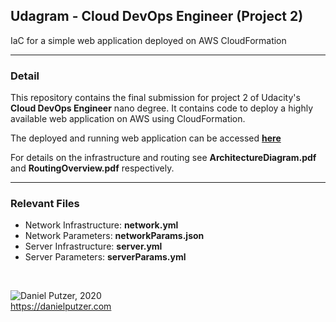 ## Udagram - Cloud DevOps Engineer (Project 2)

IaC for a simple web application deployed on AWS CloudFormation

***

### Detail

This repository contains the final submission for project 2 of Udacity's **Cloud DevOps Engineer** nano degree. It contains code to deploy a highly available web application on AWS using CloudFormation.

The deployed and running web application can be accessed **[here](http://udagr-udagr-19k1b28tok4tm-1769174759.us-west-2.elb.amazonaws.com)**


For details on the infrastructure and routing see **ArchitectureDiagram.pdf** and **RoutingOverview.pdf** respectively.

***

### Relevant Files

- Network Infrastructure: **network.yml**
- Network Parameters: **networkParams.json**
- Server Infrastructure: **server.yml**
- Server Parameters: **serverParams.yml**



&nbsp;

![Daniel Putzer, 2020](https://i.ibb.co/LSxTsY3/dan.png "Daniel Putzer, 2020")  
<https://danielputzer.com>
